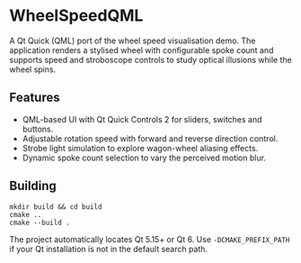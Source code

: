 # WheelSpeedQML

A Qt Quick (QML) port of the wheel speed visualisation demo. The application renders a stylised wheel with configurable spoke count and supports speed and stroboscope controls to study optical illusions while the wheel spins.

## Features

- QML-based UI with Qt Quick Controls 2 for sliders, switches and buttons.
- Adjustable rotation speed with forward and reverse direction control.
- Strobe light simulation to explore wagon-wheel aliasing effects.
- Dynamic spoke count selection to vary the perceived motion blur.

## Building

```
mkdir build && cd build
cmake ..
cmake --build .
```

The project automatically locates Qt 5.15+ or Qt 6. Use `-DCMAKE_PREFIX_PATH` if your Qt installation is not in the default search path.
